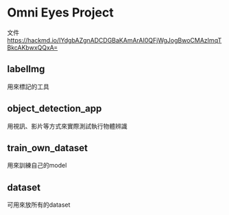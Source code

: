 # Omni Eyes Project

文件 https://hackmd.io/IYdgbAZgnADCDGBaKAmArAI0QFjWgJogBwoCMAzImqTBkcAKbwxQQxA=

## labelImg

用來標記的工具

## object_detection_app

用視訊、影片等方式來實際測試執行物體辨識

## train_own_dataset

用來訓練自己的model

## dataset

可用來放所有的dataset


